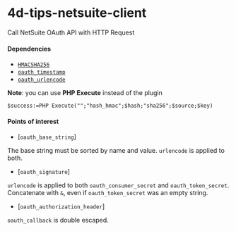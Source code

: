 # 4d-tips-netsuite-client
Call NetSuite OAuth API with HTTP Request

#### Dependencies
 
* [`HMACSHA256`](https://github.com/miyako/4d-plugin-common-crypto)
* [`oauth_timestamp`](https://github.com/miyako/4d-tips-netsuite-client/blob/main/4d-tips-netsuite-example/Project/Sources/Methods/oauth_timestamp.4dm)  
* [`oauth_urlencode`](https://github.com/miyako/4d-tips-netsuite-client/blob/main/4d-tips-netsuite-example/Project/Sources/Methods/oauth_urlencode.4dm)  

**Note**: you can use **PHP Execute** instead of the plugin

```4d
$success:=PHP Execute("";"hash_hmac";$hash;"sha256";$source;$key)
```

#### Points of interest

* [`oauth_base_string`]

The base string must be sorted by name and value. `urlencode` is applied to both.  

* [`oauth_signature`]

`urlencode` is applied to both `oauth_consumer_secret` and `oauth_token_secret`. Concatenate with `&`, even if `oauth_token_secret` was an empty string.

* [`oauth_authorization_header`]

`oauth_callback` is double escaped.  
